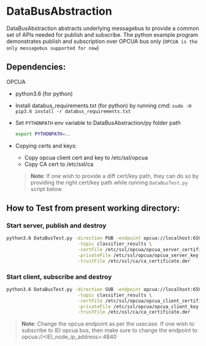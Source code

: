 # DataBusAbstraction
DataBusAbstraction abstracts underlying messagebus to provide a common set of APIs needed for publish and subscribe.
The python example program demonstrates publish and subscription over OPCUA bus only (`OPCUA is the only messagebus supported for now`)

## Dependencies:
OPCUA
  * python3.6 (for python)
  * Install databus_requirements.txt (for python) by running cmd: `sudo -H pip3.6 install -r databus_requirements.txt`
  * Set `PYTHONPATH` env variable to DataBusAbstraction/py folder path
    ```sh
    export PYTHONPATH=..
    ```
  * Copying certs and keys:
    * Copy opcua client cert and key to /etc/ssl/opcua
    * Copy CA cert to /etc/ssl/ca

    > **Note**: If one wish to provide a diff cert/key path, they can do so by providing the right cert/key path while running `DataBusTest.py` script below

## How to Test from present working directory:

### Start server, publish and destroy

  ```sh
  python3.6 DataBusTest.py -direction PUB -endpoint opcua://localhost:65003 -ns StreamManager \
                            -topic classifier_results \
                            -certFile /etc/ssl/opcua/opcua_server_certificate.der \
                            -privateFile /etc/ssl/opcua/opcua_server_key.der \
                            -trustFile /etc/ssl/ca/ca_certificate.der
  ```

### Start client, subscribe and destroy

  ```sh
  python3.6 DataBusTest.py -direction SUB -endpoint opcua://localhost:65003 -ns StreamManager \
                            -topic classifier_results \
                            -certFile /etc/ssl/opcua/opcua_client_certificate.der \
                            -privateFile /etc/ssl/opcua/opcua_client_key.der \
                            -trustFile /etc/ssl/ca/ca_certificate.der
  ```

> **Note**: Change the opcua endpoint as per the usecase. If one wish to subscribe to IEI opcua bus, then make sure to change the endpoint to
>           opcua://<IEI_node_ip_address>:4840